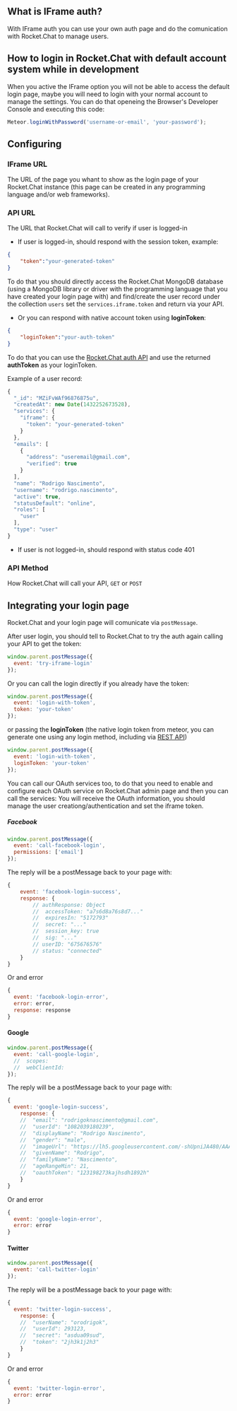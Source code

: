 ## What is IFrame auth?
With IFrame auth you can use your own auth page and do the comunication with Rocket.Chat to manage users.

## How to login in Rocket.Chat with default account system while in development
When you active the IFrame option you will not be able to access the default login page, maybe you will need to login with your normal account to manage the settings.
You can do that openeing the Browser's Developer Console and executing this code:

```javascript
Meteor.loginWithPassword('username-or-email', 'your-password');
```

## Configuring
### IFrame URL
The URL of the page you whant to show as the login page of your Rocket.Chat instance  (this page can be created in any programming language and/or web frameworks).

### API URL
The URL that Rocket.Chat will call to verify if user is logged-in
* If user is logged-in, should respond with the session token, example:
```json
{
	"token":"your-generated-token"
}
```
To do that you should directly access the Rocket.Chat MongoDB database (using a MongoDB library or driver with the programming language that you have created your login page with) and find/create the user record under the collection `users` set the `services.iframe.token` and return via your API.
* Or you can respond with native account token using **loginToken**:
```json
{
	"loginToken":"your-auth-token"
}
```
To do that you can use the [Rocket.Chat auth API](https://rocket.chat/docs/developer-guides/rest-api/#logon) and use the returned **authToken** as your loginToken.


Example of a user record:
```javascript
{
  "_id": "MZiFvWAf96876875u",
  "createdAt": new Date(1432252673528),
  "services": {
    "iframe": {
      "token": "your-generated-token"
    }
  },
  "emails": [
    {
      "address": "useremail@gmail.com",
      "verified": true
    }
  ],
  "name": "Rodrigo Nascimento",
  "username": "rodrigo.nascimento",
  "active": true,
  "statusDefault": "online",
  "roles": [
    "user"
  ],
  "type": "user"
}
```

* If user is not logged-in, should respond with status code 401

### API Method
How Rocket.Chat will call your API, `GET` or `POST`


## Integrating your login page
Rocket.Chat and your login page will comunicate via `postMessage`.

After user login, you should tell to Rocket.Chat to try the auth again calling your API to get the token:
```javascript
window.parent.postMessage({
  event: 'try-iframe-login'
});
```

Or you can call the login directly if you already have the token:
```javascript
window.parent.postMessage({
  event: 'login-with-token',
  token: 'your-token'
});
```
or passing the **loginToken** (the native login token from meteor, you can generate one using any login method, including via [REST API](https://rocket.chat/docs/developer-guides/rest-api/#logon))
```javascript
window.parent.postMessage({
  event: 'login-with-token',
  loginToken: 'your-token'
});
```

You can call our OAuth services too, to do that you need to enable and configure each OAuth service on Rocket.Chat admin page and then you can call the services:
You will receive the OAuth information, you should manage the user creationg/authentication and set the iframe token.

##### Facebook
```javascript
window.parent.postMessage({
  event: 'call-facebook-login',
  permissions: ['email']
});
```

The reply will be a postMessage back to your page with:
```javascript
{
	event: 'facebook-login-success',
	response: {
		// authResponse: Object
		// 	accessToken: "a7s6d8a76s8d7..."
		// 	expiresIn: "5172793"
		// 	secret: "..."
		// 	session_key: true
		// 	sig: "..."
		// userID: "675676576"
		// status: "connected"
	}
}
```

Or and error
```javascript
{
  event: 'facebook-login-error',
  error: error,
  response: response
}
```

#### Google
```javascript
window.parent.postMessage({
  event: 'call-google-login',
  //  scopes: 
  //  webClientId: 
});
```

The reply will be a postMessage back to your page with:
```javascript
{
  event: 'google-login-success',
	response: {
  	// 	"email": "rodrigoknascimento@gmail.com",
  	// 	"userId": "1082039180239",
  	// 	"displayName": "Rodrigo Nascimento",
  	// 	"gender": "male",
  	// 	"imageUrl": "https://lh5.googleusercontent.com/-shUpniJA480/AAAAAAAAAAI/AAAAAAAAAqY/_B8oyS8yBw0/photo.jpg?sz=50",
  	// 	"givenName": "Rodrigo",
  	// 	"familyName": "Nascimento",
  	// 	"ageRangeMin": 21,
  	// 	"oauthToken": "123198273kajhsdh1892h"
	}
}
```

Or and error
```javascript
{
  event: 'google-login-error',
  error: error
}
```

#### Twitter
```javascript
window.parent.postMessage({
  event: 'call-twitter-login'
});
```

The reply will be a postMessage back to your page with:
```javascript
{
  event: 'twitter-login-success',
	response: {
  	// 	"userName": "orodrigok",
  	// 	"userId": 293123,
  	// 	"secret": "asdua09sud",
  	// 	"token": "2jh3k1j2h3"
	}
}
```

Or and error
```javascript
{
  event: 'twitter-login-error',
  error: error
}
```
